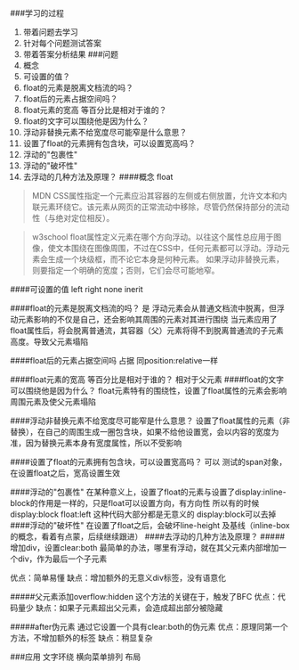 ﻿###学习的过程
1. 带着问题去学习
2. 针对每个问题测试答案
3. 带着答案分析结果
###问题
1. 概念
2. 可设置的值？
1. float的元素是脱离文档流的吗？
2. float后的元素占据空间吗？
4. float元素的宽高 等百分比是相对于谁的？
5. float的文字可以围绕他是因为什么？
6. 浮动非替换元素不给宽度尽可能窄是什么意思？
8. 设置了float的元素拥有包含块，可以设置宽高吗？
8. 浮动的"包裹性"
9. 浮动的"破坏性"
6. 去浮动的几种方法及原理？
####概念
float 
>MDN
CSS属性指定一个元素应沿其容器的左侧或右侧放置，允许文本和内联元素环绕它。该元素从网页的正常流动中移除，尽管仍然保持部分的流动性（与绝对定位相反）。

>w3school
>float属性定义元素在哪个方向浮动。以往这个属性总应用于图像，使文本围绕在图像周围，不过在CSS中，任何元素都可以浮动。浮动元素会生成一个块级框，而不论它本身是何种元素。
 如果浮动非替换元素，则要指定一个明确的宽度；否则，它们会尽可能地窄。
 
####可设置的值
    left right none inerit
 
####float的元素是脱离文档流的吗？
    是
    浮动元素会从普通文档流中脱离，但浮动元素影响的不仅是自己，还会影响其周围的元素对其进行围绕
    当元素应用了float属性后，将会脱离普通流，其容器（父）元素将得不到脱离普通流的子元素高度。导致父元素塌陷
    
####float后的元素占据空间吗
    占据 同position:relative一样
    
####float元素的宽高 等百分比是相对于谁的？
    相对于父元素
####float的文字可以围绕他是因为什么？
    float元素特有的围绕性，设置了float属性的元素会影响周围元素及使父元素塌陷
    
####浮动非替换元素不给宽度尽可能窄是什么意思？
    设置了float属性的元素（非替换），在自己的周围生成一圈包含块，如果不给他设置宽，会以内容的宽度为准，因为替换元素本身有宽度属性，所以不受影响

####设置了float的元素拥有包含块，可以设置宽高吗？
    可以
    测试的span对象，在设置float之后，宽高设置生效
    
####浮动的"包裹性"
    在某种意义上，设置了float的元素与设置了display:inline-block的作用是一样的，只是float可以设置方向，有方向性
    所以有的时候display:block float:left 这种代码大部分都是无意义的 display:block可以去掉 
####浮动的"破坏性"
    在设置了float之后，会破坏line-height 及基线（inline-box的概念，看着有点蒙，后续继续跟进）
####去浮动的几种方法及原理？
#####增加div，设置clear:both
    最简单的办法，哪里有浮动，就在其父元素内部增加一个div，作为最后一个子元素
    <div style="clear:both"></div>
    优点：简单易懂
    缺点：增加额外的无意义div标签，没有语意化

#####父元素添加overflow:hidden
    这个方法的关键在于，触发了BFC
    优点：代码量少
    缺点：如果子元素超出父元素，会造成超出部分被隐藏

#####after伪元素
    通过它设置一个具有clear:both的伪元素
    优点：原理同第一个方法，不增加额外的标签
    缺点：稍显复杂
  
###应用
    文字环绕
    横向菜单排列
    布局
